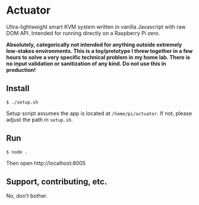 # Actuator
Ultra-lightweight smart KVM system written in vanilla Javascript with raw DOM API. Intended for running directly on a Raspberry Pi zero. 

**Absolutely, categorically not intended for anything outside extremely low-stakes environments. This is a toy/prototype I threw together in a few hours to solve a very specific technical problem in my home lab. There is no input validation or sanitization of any kind. Do not use this in production!**

## Install
```
$ ./setup.sh
```

Setup script assumes the app is located at `/home/pi/actuator`. If not, please adjust the path in `setup.sh`.

## Run
```
$ node .
```

Then open http://localhost:8005

## Support, contributing, etc.
No, don't bother.